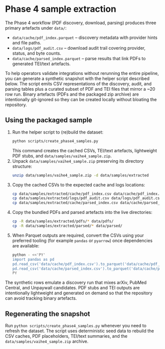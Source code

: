 # Phase 4 sample extraction

The Phase 4 workflow (PDF discovery, download, parsing) produces three primary artefacts under `data/`:

- `data/cache/pdf_index.parquet` – discovery metadata with provider hints and file paths.
- `data/logs/pdf_audit.csv` – download audit trail covering provider, status, and byte counts.
- `data/cache/parsed_index.parquet` – parse results that link PDFs to generated TEI/text artefacts.

To help operators validate integrations without rerunning the entire pipeline, you can generate a synthetic snapshot with the helper script described below. The script emits CSV representations of the discovery, audit, and parsing tables plus a curated subset of PDF and TEI files that mirror a ~20 row run. Binary artefacts (PDFs and the packaged zip archive) are intentionally git-ignored so they can be created locally without bloating the repository.

## Using the packaged sample

1. Run the helper script to (re)build the dataset:
   ```bash
   python scripts/create_phase4_samples.py
   ```
   This command creates the cached CSVs, TEI/text artefacts, lightweight PDF stubs, and `data/samples/vaihe4_sample.zip`.
2. Unpack `data/samples/vaihe4_sample.zip` preserving its directory structure:
   ```bash
   unzip data/samples/vaihe4_sample.zip -d data/samples/extracted
   ```
3. Copy the cached CSVs to the expected cache and logs locations:
   ```bash
   cp data/samples/extracted/cache/pdf_index.csv data/cache/pdf_index.csv
   cp data/samples/extracted/logs/pdf_audit.csv data/logs/pdf_audit.csv
   cp data/samples/extracted/cache/parsed_index.csv data/cache/parsed_index.csv
   ```
4. Copy the bundled PDFs and parsed artefacts into the live directories:
   ```bash
   cp -R data/samples/extracted/pdfs/* data/pdfs/
   cp -R data/samples/extracted/parsed/* data/parsed/
   ```
5. When Parquet outputs are required, convert the CSVs using your preferred tooling (for example `pandas` or `pyarrow`) once dependencies are available:
   ```bash
   python - <<'PY'
   import pandas as pd
   pd.read_csv('data/cache/pdf_index.csv').to_parquet('data/cache/pdf_index.parquet', index=False)
   pd.read_csv('data/cache/parsed_index.csv').to_parquet('data/cache/parsed_index.parquet', index=False)
   PY
   ```

The synthetic rows emulate a discovery run that mixes arXiv, PubMed Central, and Unpaywall candidates. PDF stubs and TEI outputs are intentionally lightweight and generated on demand so that the repository can avoid tracking binary artefacts.

## Regenerating the snapshot

Run `python scripts/create_phase4_samples.py` whenever you need to refresh the dataset. The script uses deterministic seed data to rebuild the CSV caches, PDF placeholders, TEI/text summaries, and the `data/samples/vaihe4_sample.zip` archive.
